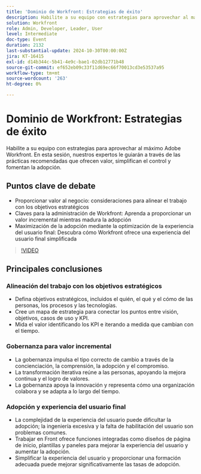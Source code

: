 ```yaml
---
title: 'Dominio de Workfront: Estrategias de éxito'
description: Habilite a su equipo con estrategias para aprovechar al máximo Adobe Workfront. En esta sesión, nuestros expertos le guiarán a través de las prácticas recomendadas que ofrecen valor, simplifican el control y fomentan la adopción.
solution: Workfront
role: Admin, Developer, Leader, User
level: Intermediate
doc-type: Event
duration: 2132
last-substantial-update: 2024-10-30T00:00:00Z
jira: KT-16415
exl-id: d14b344c-5b41-4e9c-bae1-02db12771b48
source-git-commit: ef652eb09c33f11d69ec66f70013cd3e53537a95
workflow-type: tm+mt
source-wordcount: '263'
ht-degree: 0%

---
```


# Dominio de Workfront: Estrategias de éxito

Habilite a su equipo con estrategias para aprovechar al máximo Adobe Workfront. En esta sesión, nuestros expertos le guiarán a través de las prácticas recomendadas que ofrecen valor, simplifican el control y fomentan la adopción.

## Puntos clave de debate

* Proporcionar valor al negocio: consideraciones para alinear el trabajo con los objetivos estratégicos
* Claves para la administración de Workfront: Aprenda a proporcionar un valor incremental mientras madura la adopción
* Maximización de la adopción mediante la optimización de la experiencia del usuario final: Descubra cómo Workfront ofrece una experiencia del usuario final simplificada

>[!VIDEO](https://video.tv.adobe.com/v/3435746/?learn=on)

## Principales conclusiones

### Alineación del trabajo con los objetivos estratégicos

* Defina objetivos estratégicos, incluidos el quién, el qué y el cómo de las personas, los procesos y las tecnologías.
* Cree un mapa de estrategia para conectar los puntos entre visión, objetivos, casos de uso y KPI.
* Mida el valor identificando los KPI e iterando a medida que cambian con el tiempo.

### Gobernanza para valor incremental

* La gobernanza impulsa el tipo correcto de cambio a través de la concienciación, la comprensión, la adopción y el compromiso.
* La transformación iterativa reúne a las personas, apoyando la mejora continua y el logro de valores.
* La gobernanza apoya la innovación y representa cómo una organización colabora y se adapta a lo largo del tiempo.

### Adopción y experiencia del usuario final

* La complejidad de la experiencia del usuario puede dificultar la adopción; la ingeniería excesiva y la falta de habilitación del usuario son problemas comunes.
* Trabajar en Front ofrece funciones integradas como diseños de página de inicio, plantillas y paneles para mejorar la experiencia del usuario y aumentar la adopción.
* Simplificar la experiencia del usuario y proporcionar una formación adecuada puede mejorar significativamente las tasas de adopción.

